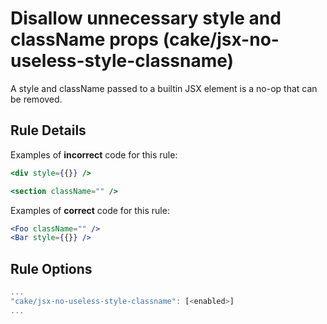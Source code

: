 # Disallow unnecessary style and className props (cake/jsx-no-useless-style-classname)

A style and className passed to a builtin JSX element is a no-op that can be removed.

## Rule Details

Examples of **incorrect** code for this rule:

```jsx
<div style={{}} />

<section className="" />
```

Examples of **correct** code for this rule:

```jsx
<Foo className="" />
<Bar style={{}} />
```

## Rule Options

```js
...
"cake/jsx-no-useless-style-classname": [<enabled>]
...
```

